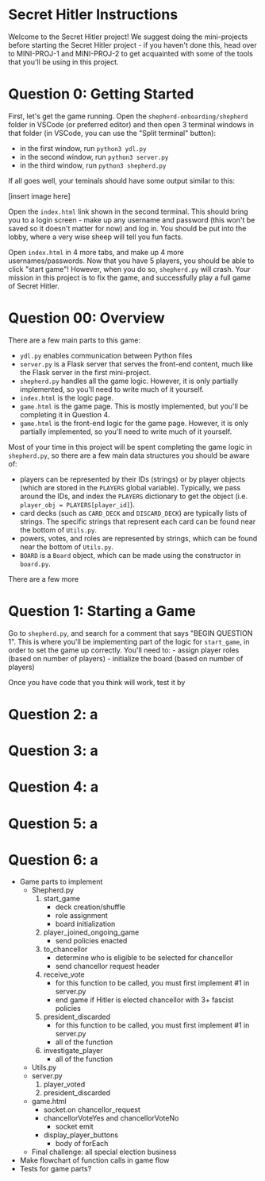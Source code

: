 
# Secret Hitler Instructions

Welcome to the Secret Hitler project! We suggest doing the mini-projects before starting the Secret Hitler project - if you haven't done this, head over to MINI-PROJ-1 and MINI-PROJ-2 to get acquainted with some of the tools that you'll be using in this project.

# Question 0: Getting Started

First, let's get the game running. Open the `shepherd-onboarding/shepherd` folder in VSCode (or preferred editor) and then open 3 terminal windows in that folder (in VSCode, you can use the "Split terminal" button):
 - in the first window, run `python3 ydl.py`
 - in the second window, run `python3 server.py`
 - in the third window, run `python3 shepherd.py`

If all goes well, your teminals should have some output similar to this:

[insert image here]

Open the `index.html` link shown in the second terminal. This should bring you to a login screen - make up any username and password (this won't be saved so it doesn't matter for now) and log in. You should be put into the lobby, where a very wise sheep will tell you fun facts.

Open `index.html` in 4 more tabs, and make up 4 more usernames/passwords. Now that you have 5 players, you should be able to click "start game"! However, when you do so, `shepherd.py` will crash. Your mission in this project is to fix the game, and successfully play a full game of Secret Hitler.

# Question 00: Overview

There are a few main parts to this game:
 - `ydl.py` enables communication between Python files
 - `server.py` is a Flask server that serves the front-end content, much like the Flask server in the first mini-project.
 - `shepherd.py` handles all the game logic. However, it is only partially implemented, so you'll need to write much of it yourself.
 - `index.html` is the logic page.
 - `game.html` is the game page. This is mostly implemented, but you'll be completing it in Question 4.
 - `game.html` is the front-end logic for the game page. However, it is only partially implemented, so you'll need to write much of it yourself.

Most of your time in this project will be spent completing the game logic in `shepherd.py`, so there are a few main data structures you should be aware of:

 - players can be represented by their IDs (strings) or by player objects (which are stored in the `PLAYERS` global variable). Typically, we pass around the IDs, and index the `PLAYERS` dictionary to get the object (i.e. `player_obj = PLAYERS[player_id]`).
 - card decks (such as `CARD_DECK` and `DISCARD_DECK`) are typically lists of strings. The specific strings that represent each card can be found near the bottom of `Utils.py`.
 - powers, votes, and roles are represented by strings, which can be found near the bottom of `Utils.py`.
 - `BOARD` is a `Board` object, which can be made using the constructor in `board.py`.

There are a few more 


# Question 1: Starting a Game

Go to `shepherd.py`, and search for a comment that says "BEGIN QUESTION 1". This is where you'll be implementing part of the logic for `start_game`, in order to set the game up correctly. You'll need to:
    - assign player roles (based on number of players)
    - initialize the board (based on number of players)

Once you have code that you think will work, test it by

# Question 2: __a__

# Question 3: __a__
# Question 4: __a__
# Question 5: __a__
# Question 6: __a__


- Game parts to implement
  - Shepherd.py
    1. start_game
       - deck creation/shuffle
       - role assignment
       - board initialization
    2. player_joined_ongoing_game
       - send policies enacted
    3. to_chancellor
       - determine who is eligible to be selected for chancellor
       - send chancellor request header
    4. receive_vote
       - for this function to be called, you must first implement #1 in server.py
       - end game if Hitler is elected chancellor with 3+ fascist policies
    5. president_discarded
       - for this function to be called, you must first implement #1 in server.py
       - all of the function
    6. investigate_player
       - all of the function
  - Utils.py
  - server.py
    1. player_voted
    2. president_discarded
  - game.html
    - socket.on chancellor_request
    - chancellorVoteYes and chancellorVoteNo
      - socket emit
    - display_player_buttons
      - body of forEach
  - Final challenge: all special election business
- Make flowchart of function calls in game flow
- Tests for game parts?
